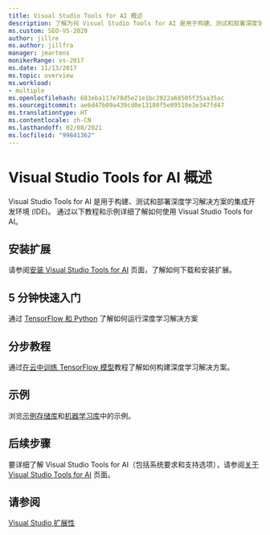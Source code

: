 ```yaml
---
title: Visual Studio Tools for AI 概述
description: 了解为何 Visual Studio Tools for AI 是用于构建、测试和部署深度学习解决方案的集成开发环境 (IDE)。
ms.custom: SEO-VS-2020
author: jillre
ms.author: jillfra
manager: jmartens
monikerRange: vs-2017
ms.date: 11/13/2017
ms.topic: overview
ms.workload:
- multiple
ms.openlocfilehash: 683eba117e78d5e21e1bc2022a68505f35aa35ac
ms.sourcegitcommit: ae6d47b09a439cd0e13180f5e89510e3e347fd47
ms.translationtype: HT
ms.contentlocale: zh-CN
ms.lasthandoff: 02/08/2021
ms.locfileid: "99841362"
---
```

# <a name="overview-of-visual-studio-tools-for-ai"></a>Visual Studio Tools for AI 概述

Visual Studio Tools for AI 是用于构建、测试和部署深度学习解决方案的集成开发环境 (IDE)。 通过以下教程和示例详细了解如何使用 Visual Studio Tools for AI。

## <a name="install-the-extension"></a>安装扩展

请参阅[安装 Visual Studio Tools for AI](installation.md) 页面，了解如何下载和安装扩展。

## <a name="5-minute-quickstart"></a>5 分钟快速入门

通过 [TensorFlow 和 Python](tensorflow-local.md) 了解如何运行深度学习解决方案

## <a name="step-by-step-tutorial"></a>分步教程

通过[在云中训练 TensorFlow 模型](tensorflow-vm.md)教程了解如何构建深度学习解决方案。

## <a name="samples"></a>示例

浏览[示例存储库](https://github.com/Microsoft/samples-for-ai)和[机器学习库](https://gallery.cortanaintelligence.com/projects)中的示例。

## <a name="next-steps"></a>后续步骤

要详细了解 Visual Studio Tools for AI（包括系统要求和支持选项），请参阅[关于 Visual Studio Tools for AI](about-ai-tools.md) 页面。

## <a name="see-also"></a>请参阅
[Visual Studio 扩展性](../extensibility/index.yml?view=vs-2017&preserve-view=true)